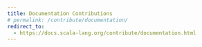 ```yaml
---
title: Documentation Contributions
# permalink: /contribute/documentation/
redirect_to:
  - https://docs.scala-lang.org/contribute/documentation.html
---
```

